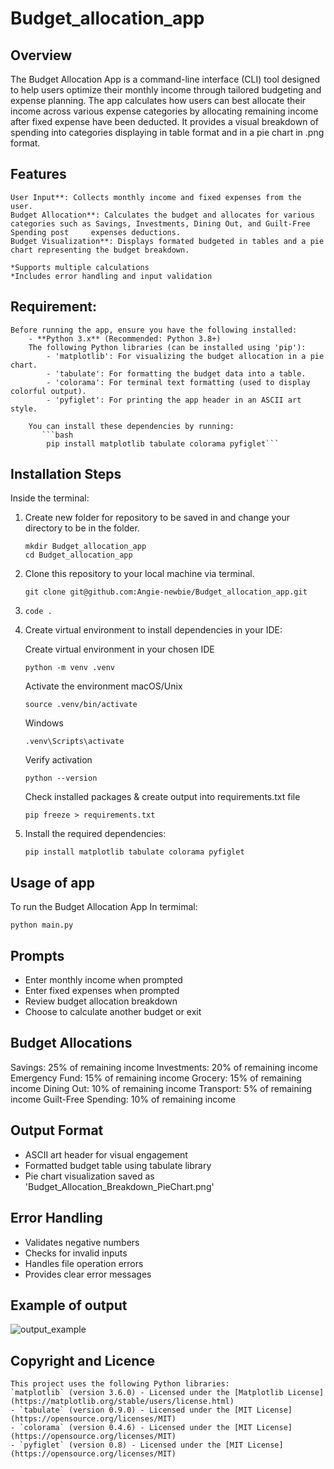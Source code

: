 # Budget_allocation_app

## Overview
 The Budget Allocation App is a command-line interface (CLI) tool designed to help users optimize their monthly income through tailored budgeting and expense planning. 
The app calculates how users can best allocate their income across various expense categories by allocating remaining income after fixed expense have been deducted. It provides a visual breakdown of spending into categories displaying in table format and in a pie chart in .png format.

## Features
    User Input**: Collects monthly income and fixed expenses from the user.
    Budget Allocation**: Calculates the budget and allocates for various categories such as Savings, Investments, Dining Out, and Guilt-Free Spending post     expenses deductions.
    Budget Visualization**: Displays formated budgeted in tables and a pie chart representing the budget breakdown.

    *Supports multiple calculations
    *Includes error handling and input validation

## Requirement:
    Before running the app, ensure you have the following installed:
        - **Python 3.x** (Recommended: Python 3.8+)
        The following Python libraries (can be installed using 'pip'):
            - 'matplotlib': For visualizing the budget allocation in a pie chart.
            - 'tabulate': For formatting the budget data into a table.
            - 'colorama': For terminal text formatting (used to display colorful output).
            - 'pyfiglet': For printing the app header in an ASCII art style.

        You can install these dependencies by running:
           ```bash
            pip install matplotlib tabulate colorama pyfiglet```


## Installation Steps
Inside the terminal:

1. Create new folder for repository to be saved in and change your directory to be in the folder.
    ```
    mkdir Budget_allocation_app
    cd Budget_allocation_app
    ```
2. Clone this repository to your local machine via terminal.
   
    ```
    git clone git@github.com:Angie-newbie/Budget_allocation_app.git
    ```
    
3. ```
   code .
   ```
   
4. Create virtual environment to install dependencies in your IDE:
   
   Create virtual environment in your chosen IDE
   ```
   python -m venv .venv
   ```
   Activate the environment
   macOS/Unix
   ```
   source .venv/bin/activate
   ```
   Windows
   ```
   .venv\Scripts\activate
   ```
   Verify activation
   ```
   python --version
   ```
   Check installed packages & create output into requirements.txt file
   ```
   pip freeze > requirements.txt
   ```
6. Install the required dependencies:
    ```
    pip install matplotlib tabulate colorama pyfiglet
    ```

## Usage of app
To run the Budget Allocation App
In termimal:
```
python main.py
```
## Prompts
- Enter monthly income when prompted
- Enter fixed expenses when prompted
- Review budget allocation breakdown
- Choose to calculate another budget or exit

## Budget Allocations 
Savings: 25% of remaining income
Investments: 20% of remaining income
Emergency Fund: 15% of remaining income
Grocery: 15% of remaining income
Dining Out: 10% of remaining income
Transport: 5% of remaining income
Guilt-Free Spending: 10% of remaining income

## Output Format
- ASCII art header for visual engagement
- Formatted budget table using tabulate library
- Pie chart visualization saved as 'Budget_Allocation_Breakdown_PieChart.png'

## Error Handling
- Validates negative numbers
- Checks for invalid inputs
- Handles file operation errors
- Provides clear error messages

## Example of output
![output_example](https://github.com/user-attachments/assets/bdb3ea93-b49f-4fbf-ab08-c1f8a21c056c)


## Copyright and Licence 
    This project uses the following Python libraries:
    `matplotlib` (version 3.6.0) - Licensed under the [Matplotlib License](https://matplotlib.org/stable/users/license.html)
    - `tabulate` (version 0.9.0) - Licensed under the [MIT License](https://opensource.org/licenses/MIT)
    - `colorama` (version 0.4.6) - Licensed under the [MIT License](https://opensource.org/licenses/MIT)
    - `pyfiglet` (version 0.8) - Licensed under the [MIT License](https://opensource.org/licenses/MIT)
